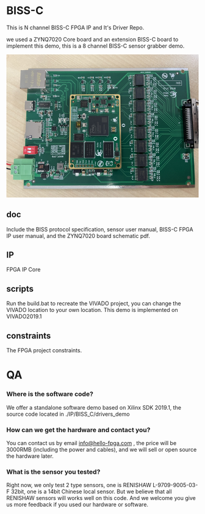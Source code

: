 # BISS-C

This is N channel BISS-C FPGA IP and It's Driver Repo.

we used a ZYNQ7020 Core board and an extension BISS-C board to implement this demo, this is a 8 channel BISS-C sensor grabber demo.

![image-20231027163109709](README.assets/image-20231027163109709.png)

## doc

Include the BISS protocol specification, sensor user manual,  BISS-C FPGA IP user manual, and the ZYNQ7020 board schematic pdf.

## IP

FPGA IP Core

## scripts

Run the build.bat to recreate the VIVADO project, you can change the VIVADO location to your own location. This demo is implemented on VIVADO2019.1



## constraints

The FPGA project constraints.

# QA

### Where is the software code?

We offer a standalone software demo based on Xilinx SDK 2019.1, the source code located in ./IP/BISS_C/drivers_demo

### How can we get the hardware and contact you?

You can contact us by email info@hello-fpga.com , the price will be 3000RMB (including the power and cables), and we will sell or open source the hardware later.

### What is the sensor you tested?

Right now, we only test 2 type sensors, one is RENISHAW L-9709-9005-03-F 32bit, one is a 14bit Chinese local sensor. But we believe that all RENISHAW sensors will works well on this code. And we welcome you give us more feedback if you used our hardware or software.

